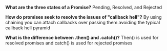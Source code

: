 
<b>What are the three states of a Promise?</b>
Pending, Resolved, and Rejected

<b>How do promises seek to resolve the issues of "callback hell"?</b>
By using chaining you can attach callbacks over passing them avoiding the typical callback hell pyramid

<b>What is the difference between .then() and .catch()?</b>
Then() is used for resolved promises and catch() is used for rejected promises